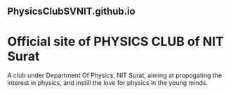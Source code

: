 ## PhysicsClubSVNIT.github.io

# Official site of PHYSICS CLUB of NIT Surat
A club under Department Of Physics, NIT Surat, aiming at propogating the interest in physics, and instill the love for physics in the young minds.
